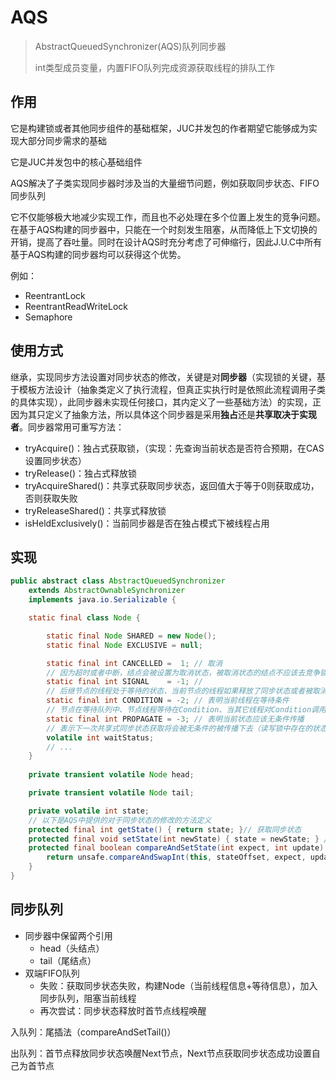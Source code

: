 # AQS

> AbstractQueuedSynchronizer(AQS)队列同步器
>
> int类型成员变量，内置FIFO队列完成资源获取线程的排队工作

## 作用

它是构建锁或者其他同步组件的基础框架，JUC并发包的作者期望它能够成为实现大部分同步需求的基础

它是JUC并发包中的核心基础组件

AQS解决了子类实现同步器时涉及当的大量细节问题，例如获取同步状态、FIFO同步队列

它不仅能够极大地减少实现工作，而且也不必处理在多个位置上发生的竞争问题。在基于AQS构建的同步器中，只能在一个时刻发生阻塞，从而降低上下文切换的开销，提高了吞吐量。同时在设计AQS时充分考虑了可伸缩行，因此J.U.C中所有基于AQS构建的同步器均可以获得这个优势。

例如：

- ReentrantLock
- ReentrantReadWriteLock
- Semaphore

## 使用方式

继承，实现同步方法设置对同步状态的修改，关键是对**同步器**（实现锁的关键，基于模板方法设计（抽象类定义了执行流程，但真正实执行时是依照此流程调用子类的具体实现），此同步器未实现任何接口，其内定义了一些基础方法）的实现，正因为其只定义了抽象方法，所以具体这个同步器是采用**独占**还是**共享******取决于实现者****。同步器常用可重写方法：

- tryAcquire()：独占式获取锁，（实现：先查询当前状态是否符合预期，在CAS设置同步状态）
- tryRelease()：独占式释放锁
- tryAcquireShared()：共享式获取同步状态，返回值大于等于0则获取成功，否则获取失败
- tryReleaseShared()：共享式释放锁
- isHeldExclusively()：当前同步器是否在独占模式下被线程占用

## 实现

```java
public abstract class AbstractQueuedSynchronizer
    extends AbstractOwnableSynchronizer 
    implements java.io.Serializable {

    static final class Node {

        static final Node SHARED = new Node();
        static final Node EXCLUSIVE = null;

        static final int CANCELLED =  1; // 取消
        // 因为超时或者中断，结点会被设置为取消状态，被取消状态的结点不应该去竞争锁，只能保持取消状态不变，不能转换为其他状态。处于这种状态的结点会被踢出队列，被GC回收
        static final int SIGNAL    = -1; // 
        // 后继节点的线程处于等待的状态、当前节点的线程如果释放了同步状态或者被取消、会通知后继节点、后继节点会获取锁并执行
        static final int CONDITION = -2; // 表明当前线程在等待条件
        // 节点在等待队列中、节点线程等待在Condition、当其它线程对Condition调用了singal()方法该节点会从等待队列中移到同步队列中
        static final int PROPAGATE = -3; // 表明当前状态应该无条件传播
		// 表示下一次共享式同步状态获取将会被无条件的被传播下去（读写锁中存在的状态，代表后续还有资源，可以多个线程同时拥有同步状态）
        volatile int waitStatus;
        // ...
    }
    
    private transient volatile Node head;

    private transient volatile Node tail;

    private volatile int state;
    // 以下是AQS中提供的对于同步状态的修改的方法定义
    protected final int getState() { return state; }// 获取同步状态
    protected final void setState(int newState) { state = newState; } // 设置同步状态
 	protected final boolean compareAndSetState(int expect, int update) {// 设置同步状态
        return unsafe.compareAndSwapInt(this, stateOffset, expect, update);
    }
}
```

## 同步队列

- 同步器中保留两个引用
    - head（头结点）
    - tail（尾结点）
- 双端FIFO队列
    - 失败：获取同步状态失败，构建Node（当前线程信息+等待信息），加入同步队列，阻塞当前线程
    - 再次尝试：同步状态释放时首节点线程唤醒

入队列：尾插法（compareAndSetTail()）

出队列：首节点释放同步状态唤醒Next节点，Next节点获取同步状态成功设置自己为首节点